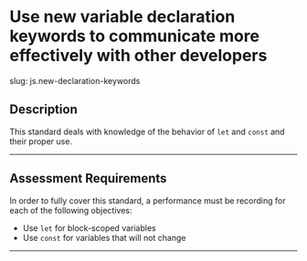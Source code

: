
# Use new variable declaration keywords to communicate more effectively with other developers

slug: js.new-declaration-keywords

## Description
This standard deals with knowledge of the behavior of `let` and `const` and their proper use.

---
## Assessment Requirements
In order to fully cover this standard, a performance must be recording for each of the following objectives:

- Use `let` for block-scoped variables
- Use `const` for variables that will not change

---
